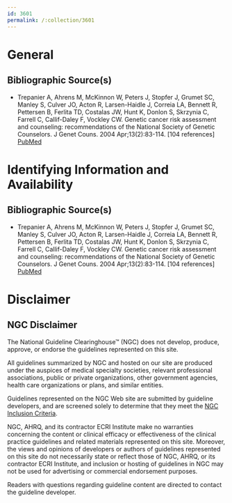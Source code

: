 ```yaml
---
id: 3601
permalink: /:collection/3601
---
```


# General

## Bibliographic Source(s)

- Trepanier A, Ahrens M, McKinnon W, Peters J, Stopfer J, Grumet SC, Manley S, Culver JO, Acton R, Larsen-Haidle J, Correia LA, Bennett R, Pettersen B, Ferlita TD, Costalas JW, Hunt K, Donlon S, Skrzynia C, Farrell C, Callif-Daley F, Vockley CW. Genetic cancer risk assessment and counseling: recommendations of the National Society of Genetic Counselors. J Genet Couns. 2004 Apr;13(2):83-114. [104 references] [ PubMed ](http://www.ncbi.nlm.nih.gov/entrez/query.fcgi?cmd=Retrieve&db=pubmed&dopt=Abstract&list_uids=15604628)

# Identifying Information and Availability

## Bibliographic Source(s)

- Trepanier A, Ahrens M, McKinnon W, Peters J, Stopfer J, Grumet SC, Manley S, Culver JO, Acton R, Larsen-Haidle J, Correia LA, Bennett R, Pettersen B, Ferlita TD, Costalas JW, Hunt K, Donlon S, Skrzynia C, Farrell C, Callif-Daley F, Vockley CW. Genetic cancer risk assessment and counseling: recommendations of the National Society of Genetic Counselors. J Genet Couns. 2004 Apr;13(2):83-114. [104 references] [ PubMed ](http://www.ncbi.nlm.nih.gov/entrez/query.fcgi?cmd=Retrieve&db=pubmed&dopt=Abstract&list_uids=15604628)

# Disclaimer

## NGC Disclaimer

The National Guideline Clearinghouse™ (NGC) does not develop, produce, approve, or endorse the guidelines represented on this site.

All guidelines summarized by NGC and hosted on our site are produced under the auspices of medical specialty societies, relevant professional associations, public or private organizations, other government agencies, health care organizations or plans, and similar entities.

Guidelines represented on the NGC Web site are submitted by guideline developers, and are screened solely to determine that they meet the [NGC Inclusion Criteria](/help-and-about/summaries/inclusion-criteria).

NGC, AHRQ, and its contractor ECRI Institute make no warranties concerning the content or clinical efficacy or effectiveness of the clinical practice guidelines and related materials represented on this site. Moreover, the views and opinions of developers or authors of guidelines represented on this site do not necessarily state or reflect those of NGC, AHRQ, or its contractor ECRI Institute, and inclusion or hosting of guidelines in NGC may not be used for advertising or commercial endorsement purposes.

Readers with questions regarding guideline content are directed to contact the guideline developer.


